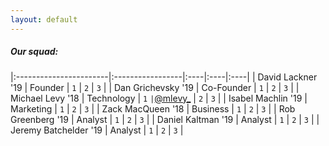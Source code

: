 ```yaml
---
layout: default
---
```


##### [](#header-5)Our squad:

|:-----------------------|:-----------------|:----|:----|:----|
| David Lackner  '19     | Founder          | `1` | `2` | `3` |
| Dan Grichevsky '19     | Co-Founder       | `1` | `2` | `3` |
| Michael Levy   '18     | Technology       | `1` `|`[@mlevy_](https://twitter.com/mlevy_) | `2` | `3` |
| Isabel Machlin '19     | Marketing        | `1` | `2` | `3` |
| Zack MacQueen  '18     | Business         | `1` | `2` | `3` |
| Rob Greenberg  '19     | Analyst          | `1` | `2` | `3` |
| Daniel Kaltman '19     | Analyst          | `1` | `2` | `3` |
| Jeremy Batchelder '19  | Analyst          | `1` | `2` | `3` |
